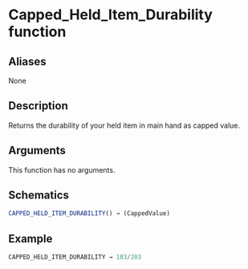 # Capped_Held_Item_Durability function

## Aliases

None

## Description

Returns the durability of your held item in main hand as capped value.

## Arguments

This function has no arguments.

## Schematics

```js
CAPPED_HELD_ITEM_DURABILITY() → (CappedValue)
```

## Example

```js
CAPPED_HELD_ITEM_DURABILITY → 183/203
```
